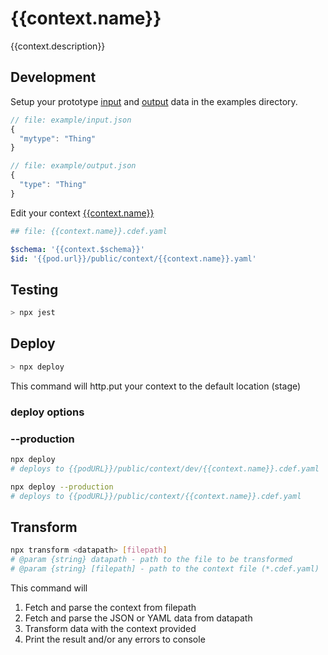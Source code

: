 # {{context.name}}

{{context.description}}

## Development

Setup your prototype [input](example/input.json) and [output](example/output.json) data in the examples directory.

```javascript
// file: example/input.json
{
  "mytype": "Thing"
}
```

```javascript
// file: example/output.json
{
  "type": "Thing"
}
```

Edit your context [{{context.name}}]({{context.name}}.cdef.yaml)

```yaml
## file: {{context.name}}.cdef.yaml

$schema: '{{context.$schema}}'
$id: '{{pod.url}}/public/context/{{context.name}}.yaml'
```

## Testing

```javascript
> npx jest
```

## Deploy

```sh
> npx deploy
```

This command will http.put your context to the default location (stage)

### deploy options

### --production

```sh
npx deploy
# deploys to {{podURL}}/public/context/dev/{{context.name}}.cdef.yaml

npx deploy --production
# deploys to {{podURL}}/public/context/{{context.name}}.cdef.yaml

```

## Transform

```sh
npx transform <datapath> [filepath]
# @param {string} datapath - path to the file to be transformed
# @param {string} [filepath] - path to the context file (*.cdef.yaml)
```

This command will

1. Fetch and parse the context from filepath
2. Fetch and parse the JSON or YAML data from datapath
3. Transform data with the context provided
4. Print the result and/or any errors to console

